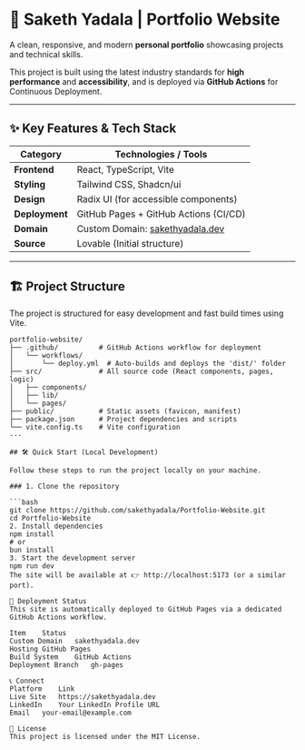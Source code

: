 # 🚀 Saketh Yadala | Portfolio Website

A clean, responsive, and modern **personal portfolio** showcasing projects and technical skills.

This project is built using the latest industry standards for **high performance** and **accessibility**, and is deployed via **GitHub Actions** for Continuous Deployment.

---

## ✨ Key Features & Tech Stack

| **Category**   | **Technologies / Tools**                                   |
|---------------|-------------------------------------------------------------|
| **Frontend**  | React, TypeScript, Vite                                     |
| **Styling**   | Tailwind CSS, Shadcn/ui                                    |
| **Design**    | Radix UI (for accessible components)                         |
| **Deployment**| GitHub Pages + GitHub Actions (CI/CD)                       |
| **Domain**    | Custom Domain: [sakethyadala.dev](https://sakethyadala.dev) |
| **Source**    | Lovable (Initial structure)                                 |

---

## 🏗️ Project Structure

The project is structured for easy development and fast build times using Vite.

```text
portfolio-website/
├── .github/          # GitHub Actions workflow for deployment
│   └── workflows/
│       └── deploy.yml  # Auto-builds and deploys the 'dist/' folder
├── src/              # All source code (React components, pages, logic)
│   ├── components/
│   ├── lib/
│   └── pages/
├── public/           # Static assets (favicon, manifest)
├── package.json      # Project dependencies and scripts
└── vite.config.ts    # Vite configuration
---

## 🛠️ Quick Start (Local Development)

Follow these steps to run the project locally on your machine.

### 1. Clone the repository

```bash
git clone https://github.com/sakethyadala/Portfolio-Website.git
cd Portfolio-Website
2. Install dependencies
npm install
# or
bun install
3. Start the development server
npm run dev
The site will be available at 👉 http://localhost:5173 (or a similar port).

🚀 Deployment Status
This site is automatically deployed to GitHub Pages via a dedicated GitHub Actions workflow.

Item	Status
Custom Domain	sakethyadala.dev
Hosting	GitHub Pages
Build System	GitHub Actions
Deployment Branch	gh-pages

📞 Connect
Platform	Link
Live Site	https://sakethyadala.dev
LinkedIn	Your LinkedIn Profile URL
Email	your-email@example.com

📝 License
This project is licensed under the MIT License.
